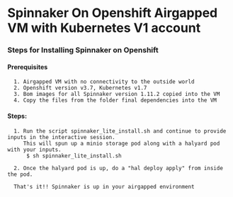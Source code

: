# Spinnaker On Openshift Airgapped VM with Kubernetes V1 account

### Steps for Installing Spinnaker on Openshift

#### Prerequisites
      1. Airgapped VM with no connectivity to the outside world
      2. Openshift version v3.7, Kubernetes v1.7
      3. Bom images for all Spinnaker version 1.11.2 copied into the VM 
      4. Copy the files from the folder final dependencies into the VM
      
#### Steps:
      1. Run the script spinnaker_lite_install.sh and continue to provide inputs in the interactive session.
         This will spun up a minio storage pod along with a halyard pod with your inputs.
          $ sh spinnaker_lite_install.sh

      2. Once the halyard pod is up, do a "hal deploy apply" from inside the pod.
      
      That's it!! Spinnaker is up in your airgapped environment
